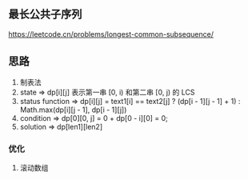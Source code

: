 ## 最长公共子序列

<https://leetcode.cn/problems/longest-common-subsequence/>

## 思路

1. 制表法
2. state => dp[i][j] 表示第一串 [0, i) 和第二串 [0, j) 的 LCS
3. status function => dp[i][j] = text1[i] == text2[j] ? (dp[i - 1][j - 1] + 1) : Math.max(dp[i][j - 1], dp[i - 1][j])
4. condition => dp[0][0, j] = 0 + dp[0 - i][0] = 0;
5. solution => dp[len1][len2]

### 优化

1. 滚动数组
